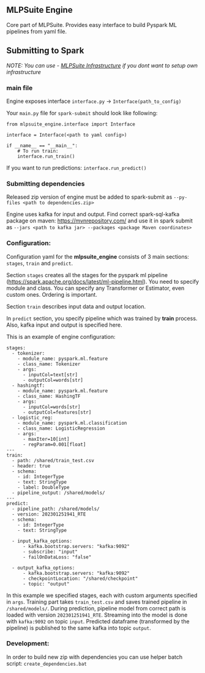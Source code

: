 ## MLPSuite Engine

Core part of MLPSuite. Provides easy interface to build Pyspark ML pipelines from yaml file.

## Submitting to Spark
*NOTE: You can use - [MLPSuite Infrastructure](../mlpsuite_infrastructure) if you dont want to setup own infrastructure*
### main file
Engine exposes interface `interface.py` -> `Interface(path_to_config)`

Your `main.py` file for `spark-submit` should look like following:
```
from mlpsuite_engine.interface import Interface

interface = Interface(<path to yaml config>)

if __name__ == "__main__":
    # To run train:
    interface.run_train() 
```
If you want to run predictions: `interface.run_predict()`

### Submitting dependencies
Released zip version of engine must be added to spark-submit as `--py-files <path to dependencies.zip>`

Engine uses kafka for input and output. Find correct spark-sql-kafka package on maven: https://mvnrepository.com/ and use it in spark submit as `--jars <path to kafka jar> --packages <package Maven coordinates>`


### Configuration:
Configuration yaml for the **mlpsuite_engine** consists of 3 main sections: `stages`, `train` and `predict`.

Section `stages` creates all the stages for the pyspark ml pipeline (https://spark.apache.org/docs/latest/ml-pipeline.html). 
You need to specify module and class. 
You can specify any Transformer or Estimator, even custom ones. Ordering is important.

Section `train` describes input data and output location.

In `predict` section, you specify pipeline which was trained by **train** process. Also, kafka input and output is specified here.

This is an example of engine configuration:
```
stages:
  - tokenizer:
    - module_name: pyspark.ml.feature
    - class_name: Tokenizer
    - args:
      - inputCol=text[str]
      - outputCol=words[str]
  - hashingtf:
    - module_name: pyspark.ml.feature
    - class_name: HashingTF
    - args:
      - inputCol=words[str]
      - outputCol=features[str]
  - logistic_reg:
    - module_name: pyspark.ml.classification
    - class_name: LogisticRegression
    - args: 
      - maxIter=10[int]
      - regParam=0.001[float]
---
train:
  - path: /shared/train_test.csv
  - header: true
  - schema:
    - id: IntegerType
    - text: StringType
    - label: DoubleType
  - pipeline_output: /shared/models/
---
predict:
  - pipeline_path: /shared/models/
  - version: 202301251941_RTE
  - schema:
    - id: IntegerType
    - text: StringType

  - input_kafka_options:
      - kafka.bootstrap.servers: "kafka:9092"
      - subscribe: "input"
      - failOnDataLoss: "false"

  - output_kafka_options:
      - kafka.bootstrap.servers: "kafka:9092"
      - checkpointLocation: "/shared/checkpoint"
      - topic: "output"
```

In this example we specified stages, each with custom arguments specified in `args`. 
Training part takes `train_test.csv` and saves trained pipeline in `/shared/models/`.
During prediction, pipeline model from correct path is loaded with version `202301251941_RTE`.
Streaming into the model is done with `kafka:9092` on topic `input`. 
Predicted dataframe (transformed by the pipeline) is published to the same kafka into topic `output`.
### Development:
In order to build new zip with dependencies you can use helper batch script: `create_dependencies.bat`

